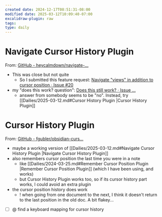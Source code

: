 ```yaml
---
created date: 2024-12-17T08:51:31-08:00
modified date: 2025-03-12T10:09:40-07:00
excalidraw-plugin: raw
tags: 
type: daily
---
```


# Navigate Cursor History Plugin
From: [GitHub - heycalmdown/navigate-...](https://github.com/heycalmdown/navigate-cursor-history)
- This was close but not quite
	- So I submitted this feature request: 
	  [Navigate "views" in addition to cursor position · Issue #20](https://github.com/heycalmdown/navigate-cursor-history/issues/20)
- my "does this work? question": [Does this still work? · Issue ...](https://github.com/heycalmdown/navigate-cursor-history/issues/24#issuecomment-2716956903)
	- answer from somebody seems to be "no".  Instead, try [[Dailies/2025-03-12.md#Cursor History Plugin |Cursor History Plugin]]
# Cursor History Plugin
From: [GitHub - fgubler/obsidian-curs...](https://github.com/fgubler/obsidian-cursor-position-history)

- maybe a working version of [[Dailies/2025-03-12.md#Navigate Cursor History Plugin |Navigate Cursor History Plugin]]
- also remembers cursor position the last time you were in a note
	- like [[Dailies/2024-03-25.md#Remember Cursor Position Plugin |Remember Cursor Position Plugin]] (which I have been using, and works)
	- but Cursor History Plugin works too, so if its cursor history part works, I could avoid an extra plugin
- the cursor position history does work
	- ! when going from one document to the next, I think it doesn't return to the last position in the old doc.  A bit flakey...
- [ ] @ find a keyboard mapping for cursor history